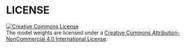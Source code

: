 # LICENSE

<a rel="license" href="http://creativecommons.org/licenses/by-nc/4.0/"><img alt="Creative Commons License" style="border-width:0" src="https://i.creativecommons.org/l/by-nc/4.0/88x31.png" /></a><br />The model weights are licensed under a <a rel="license" href="http://creativecommons.org/licenses/by-nc/4.0/">Creative Commons Attribution-NonCommercial 4.0 International License</a>.
